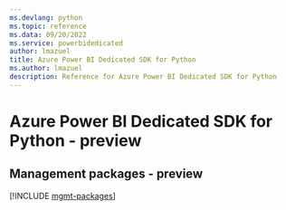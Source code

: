 ```yaml
---
ms.devlang: python
ms.topic: reference
ms.data: 09/20/2022
ms.service: powerbidedicated
author: lmazuel
title: Azure Power BI Dedicated SDK for Python
ms.author: lmazuel
description: Reference for Azure Power BI Dedicated SDK for Python
---
```

# Azure Power BI Dedicated SDK for Python - preview

## Management packages - preview
[!INCLUDE [mgmt-packages](power-bi-dedicated-mgmt-index.md)]
